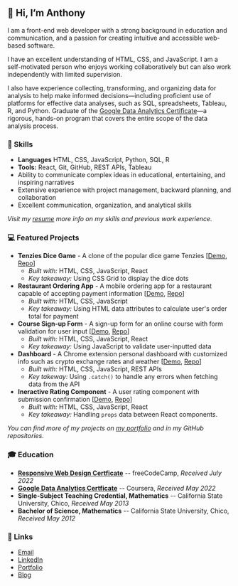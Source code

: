## 👋 Hi, I’m Anthony 
I am a front-end web developer with a strong background in education and communication, and a passion for creating intuitive and accessible web-based software. 

I have an excellent understanding of HTML, CSS, and JavaScript. I am a self-motivated person who enjoys working collaboratively but can also work independently with limited supervision.

I also have experience collecting, transforming, and organizing data for analysis to help make informed decisions—including proficient use of platforms for effective data analyses, such as SQL, spreadsheets, Tableau, R, and Python. Graduate of the [Google Data Analytics Certificate](https://www.credly.com/badges/dafff9fa-de9f-497f-bd7f-d98c46a24e73/public_url)—a rigorous, hands-on program that covers the entire scope of the data analysis process.

### 🧰 Skills

- **Languages** HTML, CSS, JavaScript, Python, SQL, R
- **Tools:** React, Git, GitHub, REST APIs, Tableau
- Ability to communicate complex ideas in educational, entertaining, and inspiring narratives
- Extensive experience with project management, backward planning, and collaboration
- Excellent communication, organization, and analytical skills

*Visit my [resume](https://ananfito.github.io/resume) more info on my skills and previous work experience.*

### 💻 Featured Projects

- **Tenzies Dice Game** - A clone of the popular dice game Tenzies [[Demo](https://tenzies-clone.netlify.app), [Repo](https://github.com/ananfito/tenzies-clone)]
    - *Built with:* HTML, CSS, JavaScript, React
    - *Key takeaway:* Using CSS Grid to display the dice dots
- **Restaurant Ordering App** - A mobile ordering app for a restaurant capable of accepting payment information [[Demo](https://ananfito.github.io/restaurant-ordering-app/), [Repo](https://github.com/ananfito/restaurant-ordering-app)]
    - *Built with:* HTML, CSS, JavaScript
    - *Key takeaway:* Using HTML data attributes to calculate user's order total for payment
- **Course Sign-up Form** - A sign-up form for an online course with form validation for user input [[Demo](https://incredible-pegasus-1b4484.netlify.app), [Repo](https://github.com/ananfito/sign-up-form)]
    - *Built with:* HTML, CSS, JavaScript, React
    - *Key takeaway:* Using JavaScript to validate user-inputted data
- **Dashboard** - A Chrome extension personal dashboard with customized info such as crypto exchange rates and weather [[Demo](https://personal-dashboard-7b5ad0.netlify.app/), [Repo](https://github.com/ananfito/dashboard-clone)]
    - *Built with:* HTML, CSS, JavaScript, REST APIs
    - *Key takeway:* Using `.catch()` to handle any errors when fetching data from the API
- **Ineractive Rating Component** - A user rating component with submission confirmation [[Demo](https://rating-component-9fb0b9.netlify.app/), [Repo](https://github.com/ananfito/interactive-rating-component)]
    - *Built with:* HTML, CSS, JavaScript, React
    - *Key takeaway:* Handling `props` data between React components.

*You can find more of my projects on [my portfolio](https://ananfit.github.io/) and in my GitHub repositories.*

### 🎓 Education

- **[Responsive Web Design Certficate](https://www.freecodecamp.org/certification/ananfito/responsive-web-design)** -- freeCodeCamp, *Received July 2022*
- **[Google Data Analytics Certficate](https://www.credly.com/badges/dafff9fa-de9f-497f-bd7f-d98c46a24e73/public_url)** -- Coursera, *Received May 2022*
- **Single-Subject Teaching Credential, Mathematics** -- California State University, Chico, *Received May 2013*
- **Bachelor of Science, Mathematics** -- California State University, Chico, *Received May 2012*

### 🔗 Links
- <a href="mailto:msg.for.anthony.p6ht3@simplelogin.com?subject=Nice GitHub Project&body=Hey Anthony, I saw your GitHub project. Let's talk!">Email</a>
- [LinkedIn](https://linkedin.com/in/anthonynanfito)
- [Portfolio](https://ananfito.github.io)
- [Blog](https://ananfito.hashnode.dev)

